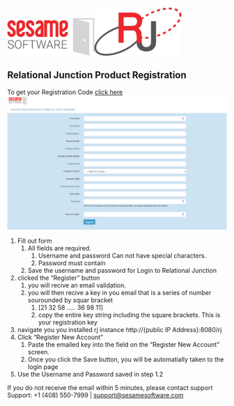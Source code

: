 
<img src="../images/SesameSoftwareLogo-2020Final.png" width="200"><img src="../images/RJOrbitLogo-2021Final.png" width="200">
## Relational Junction Product Registration
To get your Registration Code [click here](https://licensemanager.sesamesoftware.com:8443/rjlm/registration/register)
<img src="../images/registrationPage.png" width="1000">
1. Fill out form
   1. All fields are required.
      1. Username and password Can not have special characters.
      2. Password must contain
   2. Save the username and password for Login to Relational Junction
2. clicked the “Register” button
   1. you will recive an email validation.
   2. you will then recive a key in you email that is a series of number sourounded by squar bracket
      1. [21 32 58 ..... 36 98 11]
      2. copy the entire key string including the square brackets. This is your registration key
3. navigate you you installed rj instance http://{public IP Address}:8080/rj
4. Click “Register New Account” 
   1. Paste the emailed key into the field on the “Register New Account” screen.
   2. Once you click the Save button, you will be automatially taken to  the login page
5. Use the Username and Password saved in step 1.2

If you do not receive the email within 5 minutes, please contact support
Support: +1 (408) 550-7999  |  support@sesamesoftware.com
